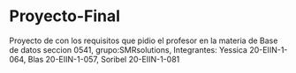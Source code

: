 # Proyecto-Final
Proyecto de con los requisitos que pidio el profesor en la materia de Base de datos seccion 0541, grupo:SMRsolutions, Integrantes: Yessica 20-EIIN-1-064, Blas 20-EIIN-1-057, Soribel 20-EIIN-1-081
